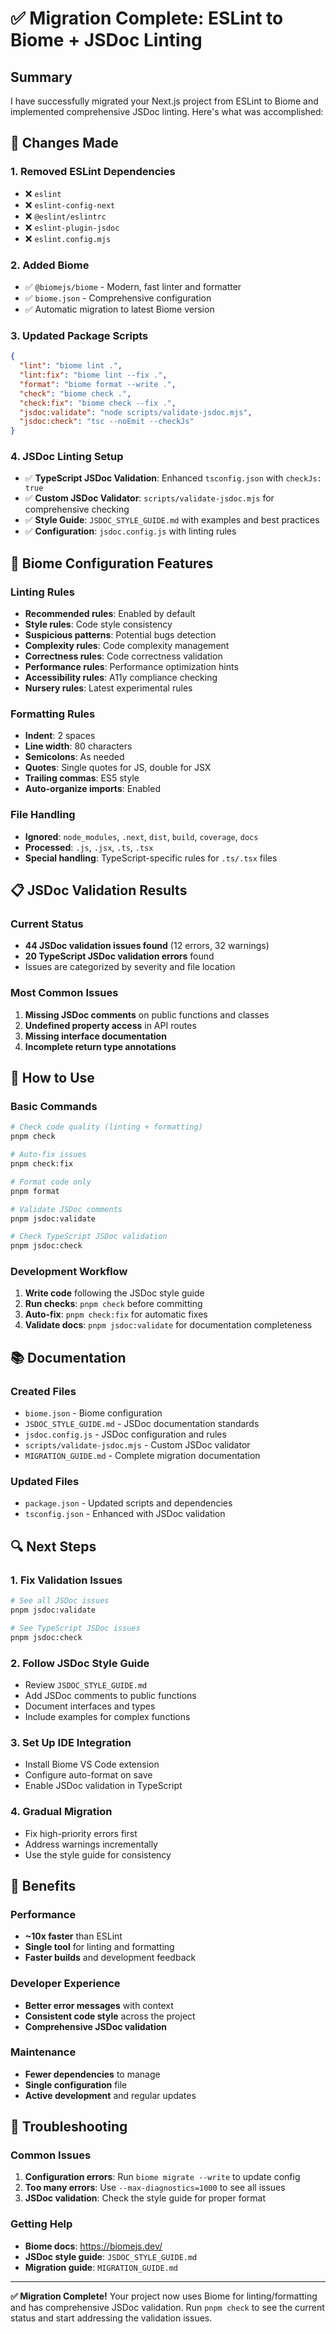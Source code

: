 # ✅ Migration Complete: ESLint to Biome + JSDoc Linting

## Summary

I have successfully migrated your Next.js project from ESLint to Biome and implemented comprehensive JSDoc linting. Here's what was accomplished:

## 🔧 Changes Made

### 1. **Removed ESLint Dependencies**
- ❌ `eslint`
- ❌ `eslint-config-next`
- ❌ `@eslint/eslintrc`
- ❌ `eslint-plugin-jsdoc`
- ❌ `eslint.config.mjs`

### 2. **Added Biome**
- ✅ `@biomejs/biome` - Modern, fast linter and formatter
- ✅ `biome.json` - Comprehensive configuration
- ✅ Automatic migration to latest Biome version

### 3. **Updated Package Scripts**
```json
{
  "lint": "biome lint .",
  "lint:fix": "biome lint --fix .",
  "format": "biome format --write .",
  "check": "biome check .",
  "check:fix": "biome check --fix .",
  "jsdoc:validate": "node scripts/validate-jsdoc.mjs",
  "jsdoc:check": "tsc --noEmit --checkJs"
}
```

### 4. **JSDoc Linting Setup**
- ✅ **TypeScript JSDoc Validation**: Enhanced `tsconfig.json` with `checkJs: true`
- ✅ **Custom JSDoc Validator**: `scripts/validate-jsdoc.mjs` for comprehensive checking
- ✅ **Style Guide**: `JSDOC_STYLE_GUIDE.md` with examples and best practices
- ✅ **Configuration**: `jsdoc.config.js` with linting rules

## 🎯 Biome Configuration Features

### Linting Rules
- **Recommended rules**: Enabled by default
- **Style rules**: Code style consistency
- **Suspicious patterns**: Potential bugs detection
- **Complexity rules**: Code complexity management
- **Correctness rules**: Code correctness validation
- **Performance rules**: Performance optimization hints
- **Accessibility rules**: A11y compliance checking
- **Nursery rules**: Latest experimental rules

### Formatting Rules
- **Indent**: 2 spaces
- **Line width**: 80 characters
- **Semicolons**: As needed
- **Quotes**: Single quotes for JS, double for JSX
- **Trailing commas**: ES5 style
- **Auto-organize imports**: Enabled

### File Handling
- **Ignored**: `node_modules`, `.next`, `dist`, `build`, `coverage`, `docs`
- **Processed**: `.js`, `.jsx`, `.ts`, `.tsx`
- **Special handling**: TypeScript-specific rules for `.ts/.tsx` files

## 📋 JSDoc Validation Results

### Current Status
- **44 JSDoc validation issues found** (12 errors, 32 warnings)
- **20 TypeScript JSDoc validation errors** found
- Issues are categorized by severity and file location

### Most Common Issues
1. **Missing JSDoc comments** on public functions and classes
2. **Undefined property access** in API routes
3. **Missing interface documentation**
4. **Incomplete return type annotations**

## 🚀 How to Use

### Basic Commands
```bash
# Check code quality (linting + formatting)
pnpm check

# Auto-fix issues
pnpm check:fix

# Format code only
pnpm format

# Validate JSDoc comments
pnpm jsdoc:validate

# Check TypeScript JSDoc validation
pnpm jsdoc:check
```

### Development Workflow
1. **Write code** following the JSDoc style guide
2. **Run checks**: `pnpm check` before committing
3. **Auto-fix**: `pnpm check:fix` for automatic fixes
4. **Validate docs**: `pnpm jsdoc:validate` for documentation completeness

## 📚 Documentation

### Created Files
- `biome.json` - Biome configuration
- `JSDOC_STYLE_GUIDE.md` - JSDoc documentation standards
- `jsdoc.config.js` - JSDoc configuration and rules
- `scripts/validate-jsdoc.mjs` - Custom JSDoc validator
- `MIGRATION_GUIDE.md` - Complete migration documentation

### Updated Files
- `package.json` - Updated scripts and dependencies
- `tsconfig.json` - Enhanced with JSDoc validation

## 🔍 Next Steps

### 1. **Fix Validation Issues**
```bash
# See all JSDoc issues
pnpm jsdoc:validate

# See TypeScript JSDoc issues
pnpm jsdoc:check
```

### 2. **Follow JSDoc Style Guide**
- Review `JSDOC_STYLE_GUIDE.md`
- Add JSDoc comments to public functions
- Document interfaces and types
- Include examples for complex functions

### 3. **Set Up IDE Integration**
- Install Biome VS Code extension
- Configure auto-format on save
- Enable JSDoc validation in TypeScript

### 4. **Gradual Migration**
- Fix high-priority errors first
- Address warnings incrementally
- Use the style guide for consistency

## 🎁 Benefits

### Performance
- **~10x faster** than ESLint
- **Single tool** for linting and formatting
- **Faster builds** and development feedback

### Developer Experience
- **Better error messages** with context
- **Consistent code style** across the project
- **Comprehensive JSDoc validation**

### Maintenance
- **Fewer dependencies** to manage
- **Single configuration** file
- **Active development** and regular updates

## 🔧 Troubleshooting

### Common Issues
1. **Configuration errors**: Run `biome migrate --write` to update config
2. **Too many errors**: Use `--max-diagnostics=1000` to see all issues
3. **JSDoc validation**: Check the style guide for proper format

### Getting Help
- **Biome docs**: https://biomejs.dev/
- **JSDoc style guide**: `JSDOC_STYLE_GUIDE.md`
- **Migration guide**: `MIGRATION_GUIDE.md`

---

**✅ Migration Complete!** Your project now uses Biome for linting/formatting and has comprehensive JSDoc validation. Run `pnpm check` to see the current status and start addressing the validation issues.
